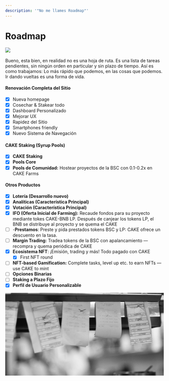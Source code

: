 ```yaml
---
description: '"No me llames Roadmap"'
---
```


# Roadmap



![](https://gblobscdn.gitbook.com/assets%2F-MHREX7DHcljbY5IkjgJ%2F-MbKS2mFRDg91ZWCu1Fz%2F-MbKZINH3Atuv5bv2dPZ%2Fdocs%20masthead%20%2819%29.png?alt=media&token=a39e0778-1eab-43da-b421-195e3c54d70e)

Bueno, esta bien, en realidad no es una hoja de ruta. Es una lista de tareas pendientes, sin ningún orden en particular y sin plazo de tiempo. Así es como trabajamos: Lo más rápido que podemos, en las cosas que podemos. Ir dando vueltas es una forma de vida.

#### **Renovación Completa del Sitio**

* [x] Nueva homepage
* [x] Cosechar & Stakear todo
* [x] Dashboard Personalizado
* [x] Mejorar UX
* [x] Rapidez del Sitio
* [x] Smartphones friendly
* [x] Nuevo Sistema de Navegación

#### **CAKE Staking \(Syrup Pools\)**

* [x] **CAKE Staking**
* [x] **Pools Core**
* [x] **Pools de Comunidad:** Hostear proyectos de la BSC con 0.1-0.2x en CAKE Farms

#### Otros Productos

* [x] **Lotería \(Desarrollo nuevo\)**
* [x] **Analíticas \(Característica Principal\)**
* [x] **Votación \(Característica Principal\)**
* [x] **IFO \(Oferta Inicial de Farming\):** Recaude fondos para su proyecto mediante tokes CAKE-BNB LP. Después de canjear los tokens LP, el BNB se distribuye al proyecto y se quema el CAKE
* [ ] -**Prestamos**: Preste y pida prestados tokens BSC y LP: CAKE ofrece un descuento en la tasa.
* [ ] **Margin Trading:** Tradea tokens de la BSC con apalancamiento — recompra y quema periódica de CAKE
* [x] **Ecosistema NFT**: ¡Emisión, trading y más! Todo pagado con CAKE
  * [x] First NFT round
* [ ] **NFT-based Gamification:** Complete tasks, level up etc. to earn NFTs — use CAKE to mint
* [ ] **Opciones Binarias**
* [ ] **Staking a Plazo Fijo**
* [x] **Perfil de Usuario Personalizable**

![Comin&apos; up](.gitbook/assets/image%20%281%29%20%281%29%20%281%29%20%282%29%20%283%29%20%281%29.png)



